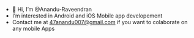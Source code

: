 - 👋 Hi, I’m @Anandu-Raveendran
-  I’m interested in Android and iOS Mobile app developement
-  Contact me at 47anandu007@gmail.com if you want to colaborate on any mobile Apps
